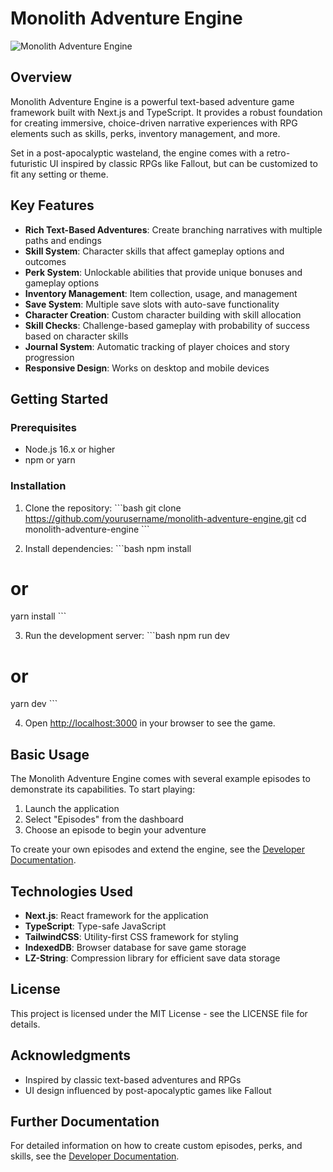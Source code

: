# Monolith Adventure Engine

![Monolith Adventure Engine](https://placeholder.svg?height=200&width=600&text=Monolith+Adventure+Engine)

## Overview

Monolith Adventure Engine is a powerful text-based adventure game framework built with Next.js and TypeScript. It provides a robust foundation for creating immersive, choice-driven narrative experiences with RPG elements such as skills, perks, inventory management, and more.

Set in a post-apocalyptic wasteland, the engine comes with a retro-futuristic UI inspired by classic RPGs like Fallout, but can be customized to fit any setting or theme.

## Key Features

- **Rich Text-Based Adventures**: Create branching narratives with multiple paths and endings
- **Skill System**: Character skills that affect gameplay options and outcomes
- **Perk System**: Unlockable abilities that provide unique bonuses and gameplay options
- **Inventory Management**: Item collection, usage, and management
- **Save System**: Multiple save slots with auto-save functionality
- **Character Creation**: Custom character building with skill allocation
- **Skill Checks**: Challenge-based gameplay with probability of success based on character skills
- **Journal System**: Automatic tracking of player choices and story progression
- **Responsive Design**: Works on desktop and mobile devices

## Getting Started

### Prerequisites

- Node.js 16.x or higher
- npm or yarn

### Installation

1. Clone the repository:
\`\`\`bash
git clone https://github.com/yourusername/monolith-adventure-engine.git
cd monolith-adventure-engine
\`\`\`

2. Install dependencies:
\`\`\`bash
npm install
# or
yarn install
\`\`\`

3. Run the development server:
\`\`\`bash
npm run dev
# or
yarn dev
\`\`\`

4. Open [http://localhost:3000](http://localhost:3000) in your browser to see the game.

## Basic Usage

The Monolith Adventure Engine comes with several example episodes to demonstrate its capabilities. To start playing:

1. Launch the application
2. Select "Episodes" from the dashboard
3. Choose an episode to begin your adventure

To create your own episodes and extend the engine, see the [Developer Documentation](DEVELOPER.md).

## Technologies Used

- **Next.js**: React framework for the application
- **TypeScript**: Type-safe JavaScript
- **TailwindCSS**: Utility-first CSS framework for styling
- **IndexedDB**: Browser database for save game storage
- **LZ-String**: Compression library for efficient save data storage

## License

This project is licensed under the MIT License - see the LICENSE file for details.

## Acknowledgments

- Inspired by classic text-based adventures and RPGs
- UI design influenced by post-apocalyptic games like Fallout

## Further Documentation

For detailed information on how to create custom episodes, perks, and skills, see the [Developer Documentation](DEVELOPER.md).
